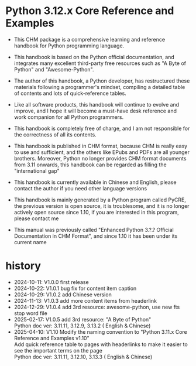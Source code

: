 # Python 3.12.x Core Reference and Examples

* This CHM package is a comprehensive learning and reference handbook for Python programming language. 
* This handbook is based on the Python official documentation, and integrates many excellent third-party free resources such as "A Byte of Python" and "Awesome-Python". 
* The author of this handbook, a Python developer, has restructured these materials following a programmer's mindset, compiling a detailed table of contents and lots of quick-reference tables. 
* Like all software products, this handbook will continue to evolve and improve, and I hope it will become a must-have desk reference and work companion for all Python programmers. 
* This handbook is completely free of charge, and I am not responsible for the correctness of all its contents. 

* This handbook is published in CHM format, because CHM is really easy to use and sufficient, and the others like EPubs and PDFs are all younger brothers. Moreover, Python no longer provides CHM format documents from 3.11 onwards, this handbook can be regarded as filling the "international gap" 
* This handbook is currently available in Chinese and English, please contact the author if you need other language versions 
* This handbook is mainly generated by a Python program called PyCRE, the previous version is open source, it is troublesome, and it is no longer actively open source since 1.10, if you are interested in this program, please contact me 
* This manual was previously called "Enhanced Python 3.?.? Official Documentation in CHM Format", and since 1.10 it has been under its current name
 
# history
* 2024-10-11: V1.0.0 first release
* 2024-10-22: V1.0.1 bug fix for content item caption
* 2024-10-29: V1.0.2 add Chinese version
* 2024-11-13: V1.0.3 add more content items from headerlink
* 2024-12-29: V1.0.4 add 3rd resource: awesome-python, use new fts stop word file
* 2025-02-17: V1.0.5 add 3rd resource: "A Byte of Python"<br>
                     Python doc ver: 3.11.11, 3.12.9, 3.13.2 ( English & Chinese)
* 2025-04-10: V1.10 Modify the naming convention to "Python 3.11.x Core Reference and Examples v1.10"<br>
                  Add quick reference table to pages with headerlinks to make it easier to see the important terms on the page<br>
                  Python doc ver: 3.11.11, 3.12.10, 3.13.3 ( English & Chinese) 

